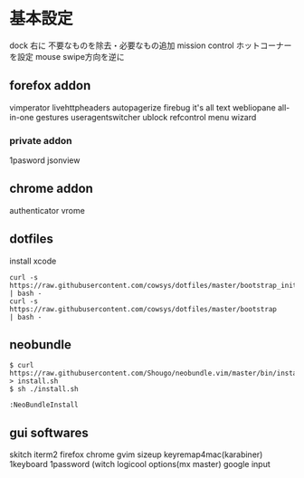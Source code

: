 # 基本設定
dock
    右に
    不要なものを除去・必要なもの追加
mission control
    ホットコーナーを設定
mouse
    swipe方向を逆に
 
## forefox addon
vimperator
livehttpheaders
autopagerize
firebug
it's all text
webliopane
all-in-one gestures
useragentswitcher
ublock
refcontrol
menu wizard


### private addon
1pasword
jsonview



## chrome addon
authenticator
vrome


## dotfiles
install xcode
```
curl -s https://raw.githubusercontent.com/cowsys/dotfiles/master/bootstrap_init | bash -
curl -s https://raw.githubusercontent.com/cowsys/dotfiles/master/bootstrap      | bash -
```

## neobundle
```
$ curl https://raw.githubusercontent.com/Shougo/neobundle.vim/master/bin/install.sh > install.sh
$ sh ./install.sh
```


```
:NeoBundleInstall
```


## gui softwares
skitch
iterm2
firefox
chrome
gvim
sizeup
keyremap4mac(karabiner)
1keyboard
1password
(witch
logicool options(mx master)
google input
